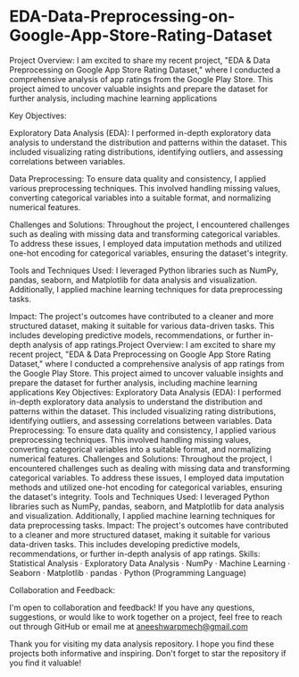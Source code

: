 # EDA-Data-Preprocessing-on-Google-App-Store-Rating-Dataset

Project Overview:
I am excited to share my recent project, "EDA & Data Preprocessing on Google App Store Rating Dataset," where I conducted a comprehensive analysis of app ratings from the Google Play Store. This project aimed to uncover valuable insights and prepare the dataset for further analysis, including machine learning applications

Key Objectives:

Exploratory Data Analysis (EDA): I performed in-depth exploratory data analysis to understand the distribution and patterns within the dataset. This included visualizing rating distributions, identifying outliers, and assessing correlations between variables.

Data Preprocessing: To ensure data quality and consistency, I applied various preprocessing techniques. This involved handling missing values, converting categorical variables into a suitable format, and normalizing numerical features.

Challenges and Solutions: Throughout the project, I encountered challenges such as dealing with missing data and transforming categorical variables. To address these issues, I employed data imputation methods and utilized one-hot encoding for categorical variables, ensuring the dataset's integrity.

Tools and Techniques Used:
I leveraged Python libraries such as NumPy, pandas, seaborn, and Matplotlib for data analysis and visualization. Additionally, I applied machine learning techniques for data preprocessing tasks.

Impact:
The project's outcomes have contributed to a cleaner and more structured dataset, making it suitable for various data-driven tasks. This includes developing predictive models, recommendations, or further in-depth analysis of app ratings.Project Overview: I am excited to share my recent project, "EDA & Data Preprocessing on Google App Store Rating Dataset," where I conducted a comprehensive analysis of app ratings from the Google Play Store. This project aimed to uncover valuable insights and prepare the dataset for further analysis, including machine learning applications Key Objectives: Exploratory Data Analysis (EDA): I performed in-depth exploratory data analysis to understand the distribution and patterns within the dataset. This included visualizing rating distributions, identifying outliers, and assessing correlations between variables. Data Preprocessing: To ensure data quality and consistency, I applied various preprocessing techniques. This involved handling missing values, converting categorical variables into a suitable format, and normalizing numerical features. Challenges and Solutions: Throughout the project, I encountered challenges such as dealing with missing data and transforming categorical variables. To address these issues, I employed data imputation methods and utilized one-hot encoding for categorical variables, ensuring the dataset's integrity. Tools and Techniques Used: I leveraged Python libraries such as NumPy, pandas, seaborn, and Matplotlib for data analysis and visualization. Additionally, I applied machine learning techniques for data preprocessing tasks. Impact: The project's outcomes have contributed to a cleaner and more structured dataset, making it suitable for various data-driven tasks. This includes developing predictive models, recommendations, or further in-depth analysis of app ratings.
Skills: Statistical Analysis · Exploratory Data Analysis · NumPy · Machine Learning · Seaborn · Matplotlib · pandas · Python (Programming Language)

Collaboration and Feedback:

I'm open to collaboration and feedback! If you have any questions, suggestions, or would like to work together on a project, feel free to reach out through GitHub or email me at aneeshwarpmech@gmail.com

Thank you for visiting my data analysis repository. I hope you find these projects both informative and inspiring. Don't forget to star the repository if you find it valuable!
